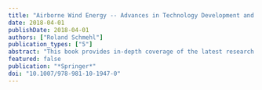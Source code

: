 ```yaml
---
title: "Airborne Wind Energy -- Advances in Technology Development and Research"
date: 2018-04-01
publishDate: 2018-04-01
authors: ["Roland Schmehl"]
publication_types: ["5"]
abstract: "This book provides in-depth coverage of the latest research and development activities concerning innovative wind energy technologies intended to replace fossil fuels on an economical basis. A characteristic feature of the various conversion concepts discussed is the use of tethered flying devices to substantially reduce the material consumption per installed unit and to access wind energy at higher altitudes, where the wind is more consistent.  The introductory chapter describes the emergence and economic dimension of airborne wind energy. Focusing on “Fundamentals, Modeling & Simulation”, Part I includes six contributions that describe quasi-steady as well as dynamic models and simulations of airborne wind energy systems or individual components. Shifting the spotlight to “Control, Optimization & Flight State Measurement”, Part II combines one chapter on measurement techniques with five chapters on control of kite and ground stations, and two chapters on optimization. Part III on “Concept Design & Analysis” includes three chapters that present and analyze novel harvesting concepts as well as two chapters on system component design. Part IV, which centers on “Implemented Concepts”, presents five chapters on established system concepts and one chapter about a subsystem for automatic launching and landing of kites. In closing, Part V focuses with four chapters on “Technology Deployment” related to market and financing strategies, as well as on regulation and the environment.  The book builds on the success of the first volume “Airborne Wind Energy” ([Springer, 2013](http://doi.org/10.1007/978-3-642-39965-7)), and offers a self-contained reference guide for researchers, scientists, professionals and students. The respective chapters were contributed by a broad variety of authors: academics, practicing engineers and inventors, all of whom are experts in their respective fields."
featured: false
publication: "*Springer*"
doi: "10.1007/978-981-10-1947-0"
---
```


